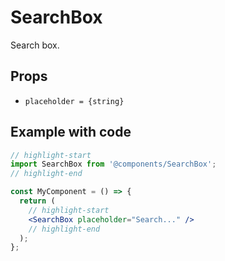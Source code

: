 # SearchBox

Search box.

## Props

* `placeholder = {string}`

## Example with code

```jsx
// highlight-start
import SearchBox from '@components/SearchBox';
// highlight-end

const MyComponent = () => {
  return (
    // highlight-start
    <SearchBox placeholder="Search..." />
    // highlight-end
  );
};
```
